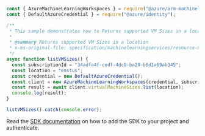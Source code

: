 ```javascript
const { AzureMachineLearningWorkspaces } = require("@azure/arm-machinelearning");
const { DefaultAzureCredential } = require("@azure/identity");

/**
 * This sample demonstrates how to Returns supported VM Sizes in a location
 *
 * @summary Returns supported VM Sizes in a location
 * x-ms-original-file: specification/machinelearningservices/resource-manager/Microsoft.MachineLearningServices/stable/2021-07-01/examples/VirtualMachineSize/list.json
 */
async function listVMSizes() {
  const subscriptionId = "34adfa4f-cedf-4dc0-ba29-b6d1a69ab345";
  const location = "eastus";
  const credential = new DefaultAzureCredential();
  const client = new AzureMachineLearningWorkspaces(credential, subscriptionId);
  const result = await client.virtualMachineSizes.list(location);
  console.log(result);
}

listVMSizes().catch(console.error);
```

Read the [SDK documentation](https://github.com/Azure/azure-sdk-for-js/blob/%40azure%2Farm-machinelearning_1.0.0-beta.1/sdk/machinelearning/arm-machinelearning/README.md) on how to add the SDK to your project and authenticate.
